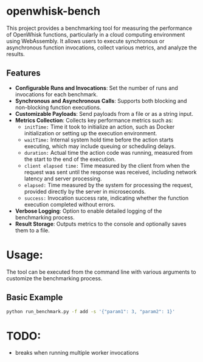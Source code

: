 # openwhisk-bench

This project provides a benchmarking tool for measuring the performance of OpenWhisk functions, particularly in a cloud computing environment using WebAssembly. It allows users to execute synchronous or asynchronous function invocations, collect various metrics, and analyze the results.


## Features

- **Configurable Runs and Invocations**: Set the number of runs and invocations for each benchmark.
- **Synchronous and Asynchronous Calls**: Supports both blocking and non-blocking function executions.
- **Customizable Payloads**: Send payloads from a file or as a string input.
- **Metrics Collection**: Collects key performance metrics such as:
  - `initTime:` Time it took to initialize an action, such as Docker initialization or setting up the execution environment.
  - `waitTime:` Internal system hold time before the action starts executing, which may include queuing or scheduling delays.
  - `duration:` Actual time the action code was running, measured from the start to the end of the execution.
  - `client elapsed time:` Time measured by the client from when the request was sent until the response was received, including network latency and server processing.
  - `elapsed:` Time measured by the system for processing the request, provided directly by the server in microseconds.
  - `success:` Invocation success rate, indicating whether the function execution completed without errors.
- **Verbose Logging**: Option to enable detailed logging of the benchmarking process.
- **Result Storage**: Outputs metrics to the console and optionally saves them to a file.

# Usage:

The tool can be executed from the command line with various arguments to customize the benchmarking process.

## Basic Example
```bash
python run_benchmark.py -f add -s '{"param1": 3, "param2": 1}'
```

# TODO:
- breaks when running multiple worker invocations
